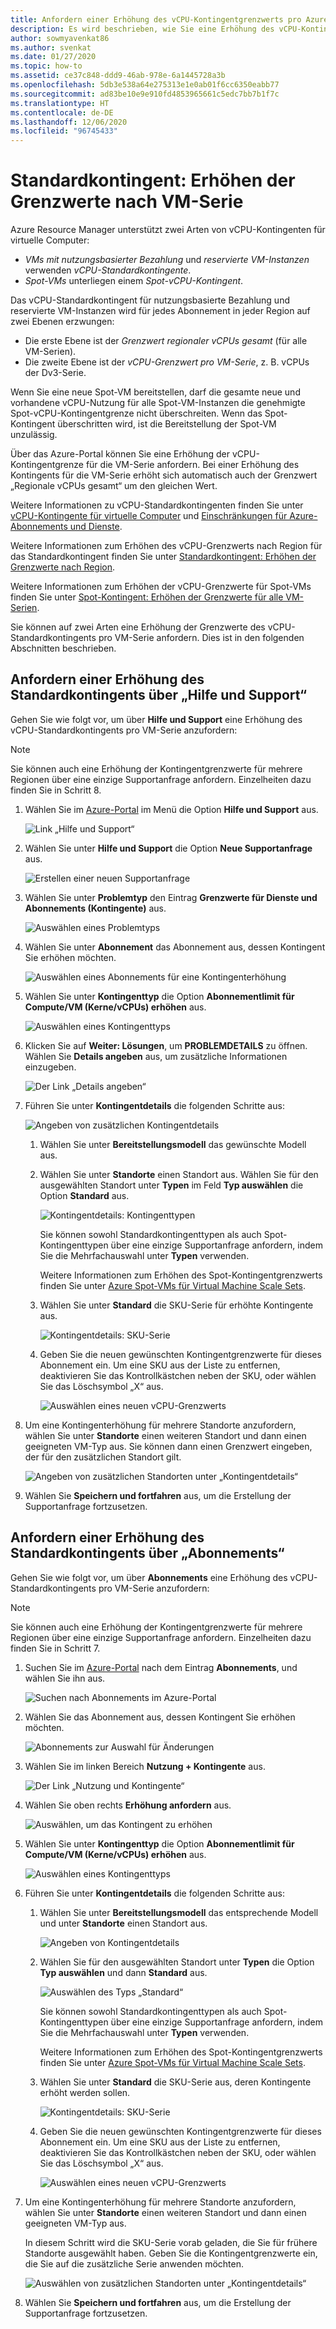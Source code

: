```yaml
---
title: Anfordern einer Erhöhung des vCPU-Kontingentgrenzwerts pro Azure-VM-Serie
description: Es wird beschrieben, wie Sie eine Erhöhung des vCPU-Kontingentgrenzwerts für eine VM-Serie im Azure-Portal anfordern, wobei der vCPU-Grenzwert für die gesamte Region um denselben Wert erhöht wird.
author: sowmyavenkat86
ms.author: svenkat
ms.date: 01/27/2020
ms.topic: how-to
ms.assetid: ce37c848-ddd9-46ab-978e-6a1445728a3b
ms.openlocfilehash: 5db3e538a64e275313e1e0ab01f6cc6350eabb77
ms.sourcegitcommit: ad83be10e9e910fd4853965661c5edc7bb7b1f7c
ms.translationtype: HT
ms.contentlocale: de-DE
ms.lasthandoff: 12/06/2020
ms.locfileid: "96745433"
---
```

# <a name="standard-quota-increase-limits-by-vm-series"></a>Standardkontingent: Erhöhen der Grenzwerte nach VM-Serie

Azure Resource Manager unterstützt zwei Arten von vCPU-Kontingenten für virtuelle Computer:

* *VMs mit nutzungsbasierter Bezahlung* und *reservierte VM-Instanzen* verwenden *vCPU-Standardkontingente*.
* *Spot-VMs* unterliegen einem *Spot-vCPU-Kontingent*.

Das vCPU-Standardkontingent für nutzungsbasierte Bezahlung und reservierte VM-Instanzen wird für jedes Abonnement in jeder Region auf zwei Ebenen erzwungen:

* Die erste Ebene ist der *Grenzwert regionaler vCPUs gesamt* (für alle VM-Serien).
* Die zweite Ebene ist der *vCPU-Grenzwert pro VM-Serie*, z. B. vCPUs der Dv3-Serie.

Wenn Sie eine neue Spot-VM bereitstellen, darf die gesamte neue und vorhandene vCPU-Nutzung für alle Spot-VM-Instanzen die genehmigte Spot-vCPU-Kontingentgrenze nicht überschreiten. Wenn das Spot-Kontingent überschritten wird, ist die Bereitstellung der Spot-VM unzulässig.

Über das Azure-Portal können Sie eine Erhöhung der vCPU-Kontingentgrenze für die VM-Serie anfordern. Bei einer Erhöhung des Kontingents für die VM-Serie erhöht sich automatisch auch der Grenzwert „Regionale vCPUs gesamt“ um den gleichen Wert.

Weitere Informationen zu vCPU-Standardkontingenten finden Sie unter [vCPU-Kontingente für virtuelle Computer](../../virtual-machines/windows/quotas.md) und [Einschränkungen für Azure-Abonnements und Dienste](./classic-deployment-model-quota-increase-requests.md).

Weitere Informationen zum Erhöhen des vCPU-Grenzwerts nach Region für das Standardkontingent finden Sie unter [Standardkontingent: Erhöhen der Grenzwerte nach Region](regional-quota-requests.md).

Weitere Informationen zum Erhöhen der vCPU-Grenzwerte für Spot-VMs finden Sie unter [Spot-Kontingent: Erhöhen der Grenzwerte für alle VM-Serien](low-priority-quota.md).

Sie können auf zwei Arten eine Erhöhung der Grenzwerte des vCPU-Standardkontingents pro VM-Serie anfordern. Dies ist in den folgenden Abschnitten beschrieben.

## <a name="request-a-standard-quota-increase-from-help--support"></a>Anfordern einer Erhöhung des Standardkontingents über „Hilfe und Support“

Gehen Sie wie folgt vor, um über **Hilfe und Support** eine Erhöhung des vCPU-Standardkontingents pro VM-Serie anzufordern:

> [!NOTE]
> Sie können auch eine Erhöhung der Kontingentgrenzwerte für mehrere Regionen über eine einzige Supportanfrage anfordern. Einzelheiten dazu finden Sie in Schritt 8.

1. Wählen Sie im [Azure-Portal](https://portal.azure.com) im Menü die Option **Hilfe und Support** aus.

   ![Link „Hilfe und Support“](./media/resource-manager-core-quotas-request/help-plus-support.png)

1. Wählen Sie unter **Hilfe und Support** die Option **Neue Supportanfrage** aus.

    ![Erstellen einer neuen Supportanfrage](./media/resource-manager-core-quotas-request/new-support-request.png)

1. Wählen Sie unter **Problemtyp** den Eintrag **Grenzwerte für Dienste und Abonnements (Kontingente)** aus.

   ![Auswählen eines Problemtyps](./media/resource-manager-core-quotas-request/select-quota-issue-type.png)

1. Wählen Sie unter **Abonnement** das Abonnement aus, dessen Kontingent Sie erhöhen möchten.

   ![Auswählen eines Abonnements für eine Kontingenterhöhung](./media/resource-manager-core-quotas-request/select-subscription-support-request.png)

1. Wählen Sie unter **Kontingenttyp** die Option **Abonnementlimit für Compute/VM (Kerne/vCPUs) erhöhen** aus.

   ![Auswählen eines Kontingenttyps](./media/resource-manager-core-quotas-request/select-quota-type.png)

1. Klicken Sie auf **Weiter: Lösungen**, um **PROBLEMDETAILS** zu öffnen. Wählen Sie **Details angeben** aus, um zusätzliche Informationen einzugeben.

   ![Der Link „Details angeben“](./media/resource-manager-core-quotas-request/provide-details-link.png)

1. Führen Sie unter **Kontingentdetails** die folgenden Schritte aus:

   ![Angeben von zusätzlichen Kontingentdetails](./media/resource-manager-core-quotas-request/quota-details-deployment-rm-locations.png)

   1. Wählen Sie unter **Bereitstellungsmodell** das gewünschte Modell aus.

   1. Wählen Sie unter **Standorte** einen Standort aus. Wählen Sie für den ausgewählten Standort unter **Typen** im Feld **Typ auswählen** die Option **Standard** aus.

      ![Kontingentdetails: Kontingenttypen](./media/resource-manager-core-quotas-request/quota-details-select-standard-type.png)

      Sie können sowohl Standardkontingenttypen als auch Spot-Kontingenttypen über eine einzige Supportanfrage anfordern, indem Sie die Mehrfachauswahl unter **Typen** verwenden.

      Weitere Informationen zum Erhöhen des Spot-Kontingentgrenzwerts finden Sie unter [Azure Spot-VMs für Virtual Machine Scale Sets](../../virtual-machine-scale-sets/use-spot.md).

   1. Wählen Sie unter **Standard** die SKU-Serie für erhöhte Kontingente aus.

      ![Kontingentdetails: SKU-Serie](./media/resource-manager-core-quotas-request/quota-details-standard-select-series.png)

   1. Geben Sie die neuen gewünschten Kontingentgrenzwerte für dieses Abonnement ein. Um eine SKU aus der Liste zu entfernen, deaktivieren Sie das Kontrollkästchen neben der SKU, oder wählen Sie das Löschsymbol „X“ aus.

      ![Auswählen eines neuen vCPU-Grenzwerts](./media/resource-manager-core-quotas-request/quota-details-standard-set-vcpu-limit.png)

1. Um eine Kontingenterhöhung für mehrere Standorte anzufordern, wählen Sie unter **Standorte** einen weiteren Standort und dann einen geeigneten VM-Typ aus. Sie können dann einen Grenzwert eingeben, der für den zusätzlichen Standort gilt.

   ![Angeben von zusätzlichen Standorten unter „Kontingentdetails“](./media/resource-manager-core-quotas-request/quota-details-multiple-locations.png)

1. Wählen Sie **Speichern und fortfahren** aus, um die Erstellung der Supportanfrage fortzusetzen.

## <a name="request-a-standard-quota-increase-from-subscriptions"></a>Anfordern einer Erhöhung des Standardkontingents über „Abonnements“

Gehen Sie wie folgt vor, um über **Abonnements** eine Erhöhung des vCPU-Standardkontingents pro VM-Serie anzufordern:

> [!NOTE]
> Sie können auch eine Erhöhung der Kontingentgrenzwerte für mehrere Regionen über eine einzige Supportanfrage anfordern. Einzelheiten dazu finden Sie in Schritt 7.

1. Suchen Sie im [Azure-Portal](https://portal.azure.com) nach dem Eintrag **Abonnements**, und wählen Sie ihn aus.

   ![Suchen nach Abonnements im Azure-Portal](./media/resource-manager-core-quotas-request/search-for-subscriptions.png)

1. Wählen Sie das Abonnement aus, dessen Kontingent Sie erhöhen möchten.

   ![Abonnements zur Auswahl für Änderungen](./media/resource-manager-core-quotas-request/select-subscription-change-quota.png)

1. Wählen Sie im linken Bereich **Nutzung + Kontingente** aus.

   ![Der Link „Nutzung und Kontingente“](./media/resource-manager-core-quotas-request/select-usage-plus-quotas.png)

1. Wählen Sie oben rechts **Erhöhung anfordern** aus.

   ![Auswählen, um das Kontingent zu erhöhen](./media/resource-manager-core-quotas-request/request-increase-from-subscription.png)

1. Wählen Sie unter **Kontingenttyp** die Option **Abonnementlimit für Compute/VM (Kerne/vCPUs) erhöhen** aus.

   ![Auswählen eines Kontingenttyps](./media/resource-manager-core-quotas-request/select-quota-type.png)

1. Führen Sie unter **Kontingentdetails** die folgenden Schritte aus:

   1. Wählen Sie unter **Bereitstellungsmodell** das entsprechende Modell und unter **Standorte** einen Standort aus.

      ![Angeben von Kontingentdetails](./media/resource-manager-core-quotas-request/quota-details-deployment-rm-locations.png)

   1. Wählen Sie für den ausgewählten Standort unter **Typen** die Option **Typ auswählen** und dann **Standard** aus.

      ![Auswählen des Typs „Standard“](./media/resource-manager-core-quotas-request/quota-details-select-standard-type.png)

      Sie können sowohl Standardkontingenttypen als auch Spot-Kontingenttypen über eine einzige Supportanfrage anfordern, indem Sie die Mehrfachauswahl unter **Typen** verwenden.

      Weitere Informationen zum Erhöhen des Spot-Kontingentgrenzwerts finden Sie unter [Azure Spot-VMs für Virtual Machine Scale Sets](../../virtual-machine-scale-sets/use-spot.md).

   1. Wählen Sie unter **Standard** die SKU-Serie aus, deren Kontingente erhöht werden sollen.

      ![Kontingentdetails: SKU-Serie](./media/resource-manager-core-quotas-request/quota-details-standard-select-series.png)

   1. Geben Sie die neuen gewünschten Kontingentgrenzwerte für dieses Abonnement ein. Um eine SKU aus der Liste zu entfernen, deaktivieren Sie das Kontrollkästchen neben der SKU, oder wählen Sie das Löschsymbol „X“ aus.

      ![Auswählen eines neuen vCPU-Grenzwerts](./media/resource-manager-core-quotas-request/quota-details-standard-set-vcpu-limit.png)

1. Um eine Kontingenterhöhung für mehrere Standorte anzufordern, wählen Sie unter **Standorte** einen weiteren Standort und dann einen geeigneten VM-Typ aus.

   In diesem Schritt wird die SKU-Serie vorab geladen, die Sie für frühere Standorte ausgewählt haben. Geben Sie die Kontingentgrenzwerte ein, die Sie auf die zusätzliche Serie anwenden möchten.

   ![Auswählen von zusätzlichen Standorten unter „Kontingentdetails“](./media/resource-manager-core-quotas-request/quota-details-multiple-locations.png)

1. Wählen Sie **Speichern und fortfahren** aus, um die Erstellung der Supportanfrage fortzusetzen.